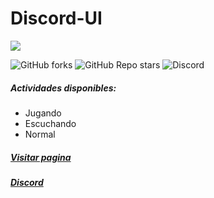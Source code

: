 
# Discord-UI

![](https://cdn.discordapp.com/icons/312846399731662850/a_335ba326b00292321f8bb92d01c01d9e.webp)

![GitHub forks](https://img.shields.io/github/forks/CraterMaik/discord-ui?style=social)  ![GitHub Repo stars](https://img.shields.io/github/stars/CraterMaik/discord-ui?style=social) ![Discord](https://img.shields.io/discord/312846399731662850?label=Discord)

##### Actividades disponibles:
- Jugando
- Escuchando
- Normal

##### [Visitar pagina](https://cratermaik.github.io/discord-ui/)
##### [Discord](https://discord.gg/g6ssSmK)
